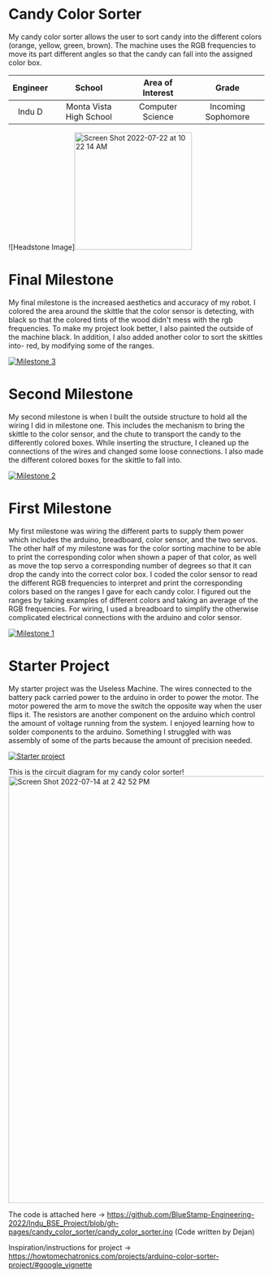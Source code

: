 ﻿# Candy Color Sorter
My candy color sorter allows the user to sort candy into the different colors (orange, yellow, green, brown). The machine uses the RGB frequencies to move its part different angles so that the candy can fall into the assigned color box. 

| **Engineer** | **School** | **Area of Interest** | **Grade** |
|:--:|:--:|:--:|:--:|
| Indu D | Monta Vista High School | Computer Science | Incoming Sophomore

![Headstone Image]<img width="231" alt="Screen Shot 2022-07-22 at 10 22 14 AM" src="https://user-images.githubusercontent.com/108764468/180492038-ac127e3b-8f0f-4708-8a2e-0b61e9fabbc6.png">
  
# Final Milestone
My final milestone is the increased aesthetics and accuracy of my robot. I colored the area around the skittle that the color sensor is detecting, with black so that the colored tints of the wood didn't mess with the rgb frequencies. To make my project look better, I also painted the outside of the machine black. In addition, I also added another color to sort the skittles into- red, by modifying some of the ranges. 

[![Milestone 3](https://res.cloudinary.com/marcomontalbano/image/upload/v1658342040/video_to_markdown/images/youtube--3Fz8zib8K-k-c05b58ac6eb4c4700831b2b3070cd403.jpg)](https://www.youtube.com/watch?v=3Fz8zib8K-k "Milestone 3")

# Second Milestone

My second milestone is when I built the outside structure to hold all the wiring I did in milestone one. This includes the mechanism to bring the skittle to the color sensor, and the chute to transport the candy to the differently colored boxes. While inserting the structure, I cleaned up the connections of the wires and changed some loose connections. I also made the different colored boxes for the skittle to fall into. 

[![Milestone 2](https://res.cloudinary.com/marcomontalbano/image/upload/v1658342352/video_to_markdown/images/youtube--_snwUmFyKaM-c05b58ac6eb4c4700831b2b3070cd403.jpg)](https://www.youtube.com/watch?v=_snwUmFyKaM "Milestone 2")

# First Milestone

My first milestone was wiring the different parts to supply them power which includes the arduino, breadboard, color sensor, and the two servos. The other half of my milestone was for the color sorting machine to be able to print the corresponding color when shown a paper of that color, as well as move the top servo a corresponding number of degrees so that it can drop the candy into the correct color box. I coded the color sensor to read the different RGB frequencies to interpret and print the corresponding colors based on the ranges I gave for each candy color. I figured out the ranges by taking examples of different colors and taking an average of the RGB frequencies. For wiring, I used a breadboard to simplify the otherwise complicated electrical connections with the arduino and color sensor.   

[![Milestone 1](https://res.cloudinary.com/marcomontalbano/image/upload/v1657738339/video_to_markdown/images/youtube--5TfnNZKhHVI-c05b58ac6eb4c4700831b2b3070cd403.jpg)](https://www.youtube.com/watch?v=5TfnNZKhHVI "Milestone 1")

# Starter Project
My starter project was the Useless Machine. The wires connected to the battery pack carried power to the arduino in order to power the motor. The motor powered the arm to move the switch the opposite way when the user flips it. The resistors are another component on the arduino which control the amount of voltage running from the system. I enjoyed learning how to solder components to the arduino. Something I struggled with was assembly of some of the parts because the amount of precision needed.

[![Starter project](https://res.cloudinary.com/marcomontalbano/image/upload/v1657656507/video_to_markdown/images/youtube--VkKRnvD49vk-c05b58ac6eb4c4700831b2b3070cd403.jpg)](https://www.youtube.com/watch?v=VkKRnvD49vk "Starter project")

This is the circuit diagram for my candy color sorter!
<img width="840" alt="Screen Shot 2022-07-14 at 2 42 52 PM" src="https://user-images.githubusercontent.com/108764468/179091883-1c19063a-e566-440a-9a68-a53f4d014c49.png">

The code is attached here -> https://github.com/BlueStamp-Engineering-2022/Indu_BSE_Project/blob/gh-pages/candy_color_sorter/candy_color_sorter.ino (Code written by Dejan)

Inspiration/instructions for project -> https://howtomechatronics.com/projects/arduino-color-sorter-project/#google_vignette 
